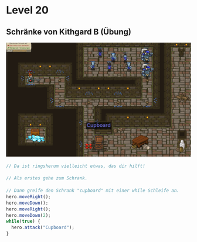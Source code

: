 # Level 20 
## Schränke von Kithgard B (Übung)
![Alt text](20.png)
```js
// Da ist ringsherum vielleicht etwas, das dir hilft!

// Als erstes gehe zum Schrank.

// Dann greife den Schrank "cupboard" mit einer while Schleife an.
hero.moveRight();
hero.moveDown();
hero.moveRight();
hero.moveDown(2);
while(true) {
  hero.attack("Cupboard");  
}

